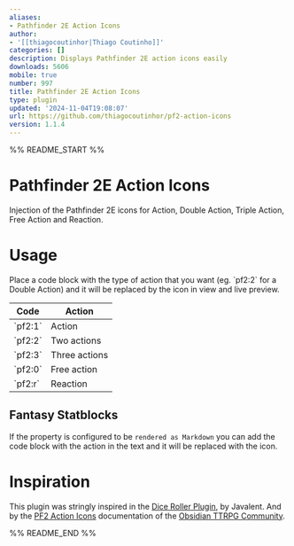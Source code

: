 ```yaml
---
aliases:
- Pathfinder 2E Action Icons
author:
- '[[thiagocoutinhor|Thiago Coutinho]]'
categories: []
description: Displays Pathfinder 2E action icons easily
downloads: 5606
mobile: true
number: 997
title: Pathfinder 2E Action Icons
type: plugin
updated: '2024-11-04T19:08:07'
url: https://github.com/thiagocoutinhor/pf2-action-icons
version: 1.1.4
---
```


%% README_START %%

# Pathfinder 2E Action Icons

Injection of the Pathfinder 2E icons for Action, Double Action, Triple Action, Free Action and Reaction.

# Usage

Place a code block with the type of action that you want (eg. \`pf2:2\` for a Double Action) and it will be replaced by the icon in view and live preview.

| Code    | Action        |
| ------- | ------------- |
| \`pf2:1\` | Action        |
| \`pf2:2\` | Two actions   |
| \`pf2:3\` | Three actions |
| \`pf2:0\` | Free action   |
| \`pf2:r\` | Reaction      |

## Fantasy Statblocks

If the property is configured to be `rendered as Markdown` you can add the code block with the action in the text and it will be replaced with the icon.

# Inspiration

This plugin was stringly inspired in the [Dice Roller Plugin](https://github.com/javalent/dice-roller), by Javalent. And by the [PF2 Action Icons](https://github.com/Obsidian-TTRPG-Community/ObsidianTTRPGShare/tree/main/Pathfinder/2E/action-icons) documentation of the [Obsidian TTRPG Community](https://github.com/Obsidian-TTRPG-Community).


%% README_END %%